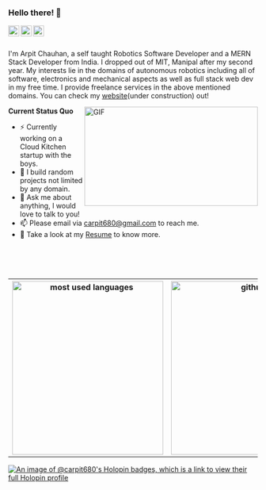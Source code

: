 ### Hello there! 👋

</a>
<a href="https://https://www.linkedin.com/in/arpitchauhan100/">
  <img align="left" alt="LinkedIn" width="22px" src="https://cdn.jsdelivr.net/npm/simple-icons@3.1.0/icons/linkedin.svg" />
</a>
<a href="https://github.com/carpit680">
  <img align="left" alt="GitHub" width="22px" src="https://cdn.jsdelivr.net/npm/simple-icons@3.1.0/icons/github.svg" />
</a>
<a href="https://gitlab.com/carpit680">
  <img align="left" alt="GitLab" width="22px" src="https://cdn.jsdelivr.net/npm/simple-icons@3.1.0/icons/gitlab.svg" />
</a>

<br />
<br />

I'm Arpit Chauhan, a self taught Robotics Software Developer and a MERN Stack Developer from India. I dropped out of MIT, Manipal after my second year. My interests lie in the domains of autonomous robotics including all of software, electronics and mechanical aspects as well as full stack web dev in my free time. I provide freelance services in the above mentioned domains. You can check my [website](https://arpitchauhan.com/)(under construction) out!

  <img align="right" alt="GIF" src="https://media.giphy.com/media/iIqmM5tTjmpOB9mpbn/giphy.gif" width="350" height="200" />

**Current Status Quo**
- :zap: Currently working on a Cloud Kitchen startup with the boys.
- 🤔 I build random projects not limited by any domain.
- 💬 Ask me about anything, I would love to talk to you!
- 📫 Please email via carpit680@gmail.com to reach me.
- 👀 Take a look at my [Resume](https://drive.google.com/file/d/1cd61uzqyU3klT-p39qQS9A7tJJhWzTT4/view?usp=sharing) to know more.
<br>
<br>
<br>

<table align="center" style="border:none!important;">
  <tr>
    <th scope="col" style="border:none!important;">
      <img src="https://github-readme-stats.vercel.app/api/top-langs/?username=carpit680&layout=compact&show_icons=true&theme=radical" alt="most used languages" width="305" height="350" />
    </th>
    <th scope="col" style="border:none!important;">
      <img src="https://github-readme-stats.vercel.app/api?username=carpit680&show_icons=true&theme=radical" alt="github stats" width="360" height="350" />
    </th>
  </tr>
</table>

[![An image of @carpit680's Holopin badges, which is a link to view their full Holopin profile](https://holopin.me/carpit680)](https://holopin.io/@carpit680)

